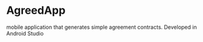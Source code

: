 # AgreedApp
mobile application that generates simple agreement contracts. Developed in Android Studio
